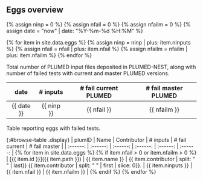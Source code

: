 Eggs overview
-----------------------------

{% assign ninp   = 0 %}
{% assign nfail  = 0 %}
{% assign nfailm = 0 %}
{% assign date = "now" | date: "%Y-%m-%d %H:%M" %}

{% for item in site.data.eggs %}
   {% assign ninp   = ninp   | plus: item.ninputs %}
   {% assign nfail  = nfail  | plus: item.nfail %}
   {% assign nfailm = nfailm | plus: item.nfailm %}
{% endfor %}

Total number of PLUMED input files deposited in PLUMED-NEST, along with number of failed tests
with current and master PLUMED versions.

|   date   |  # inputs | # fail current PLUMED | # fail master PLUMED |
| :------: |  :------:  |  :------:  | :------:  |
|  {{ date }} | {{ ninp }} | {{ nfail }} | {{ nfailm }} |


Table reporting eggs with failed tests.

{:#browse-table .display}
| plumID | Name | Contributor | # inputs | # fail current | # fail master |
| :------: |  :------:  |  :------: | :------: | :------:  | :------: |
{% for item in site.data.eggs %} {% if item.nfail > 0 or item.nfailm > 0 %} | [{{ item.id }}]({{ item.path }}) | {{ item.name }} | {{ item.contributor | split: " " | last}} {{ item.contributor | split: " " | first | slice: 0}}. | {{ item.ninputs }} | {{ item.nfail }} | {{ item.nfailm }} | {% endif %}
{% endfor %}

<script>
$(document).ready(function() {
var table = $('#browse-table').DataTable({
  "dom": '<"search"f><"top"il>rt<"bottom"Bp><"clear">',
  language: { search: '', searchPlaceholder: "Search project..." },
  buttons: [
        'copy', 'excel', 'pdf'
  ],
  "order": [[ 0, "desc" ]]
  });
$('#browse-table-searchbar').keyup(function () {
  table.search( this.value ).draw();
  });
});
</script>
